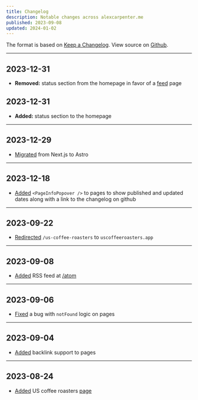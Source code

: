 ```yaml
---
title: Changelog
description: Notable changes across alexcarpenter.me
published: 2023-09-08
updated: 2024-01-02
---
```


The format is based on [Keep a Changelog](https://keepachangelog.com/en/1.0.0/). View source on [Github](https://github.com/alexcarpenter/alexcarpenter.me).

---

## 2023-12-31

- **Removed:** status section from the homepage in favor of a [feed](/feed) page

## 2023-12-31

- **Added:** status section to the homepage

---

## 2023-12-29

- [Migrated](https://github.com/alexcarpenter/alexcarpenter.me/pull/136) from Next.js to Astro

---

## 2023-12-18

- [Added](https://github.com/alexcarpenter/alexcarpenter.me/commit/a3deba452ee231c33666d50a6fef38bcfac1692c) `<PageInfoPopover />` to pages to show published and updated dates along with a link to the changelog on github

---

## 2023-09-22

- [Redirected](https://github.com/alexcarpenter/alexcarpenter.me/commit/f22347487bd2d187b5aa79211242c03cb45fba4f) `/us-coffee-roasters` to `uscoffeeroasters.app`

---

## 2023-09-08

- [Added](https://github.com/alexcarpenter/alexcarpenter.me/commit/dbaef66bfb365b45a1439bb8c3b02708a37f007e) RSS feed at [/atom](https://alexcarpenter.me/atom)

---

## 2023-09-06

- [Fixed](https://github.com/alexcarpenter/alexcarpenter.me/commit/542e5a8b55d6c0206825cbd0e0c97a2fa7fa8e1b) a bug with `notFound` logic on pages

---

## 2023-09-04

- [Added](https://github.com/alexcarpenter/alexcarpenter.me/pull/125) backlink support to pages

---

## 2023-08-24

- [Added](https://github.com/alexcarpenter/alexcarpenter.me/commit/71a75130434f217f0268471c8ae8806196470477) US coffee roasters [page](/us-coffee-roasters)
